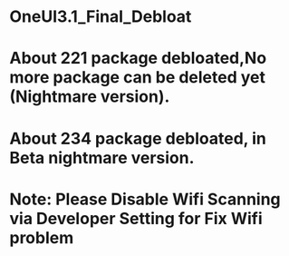 # OneUI3.1_Final_Debloat
# About 221 package debloated,No more package can be deleted yet (Nightmare version).
# About 234 package debloated, in Beta nightmare version.
# Note: Please Disable Wifi Scanning via Developer Setting for Fix Wifi problem
